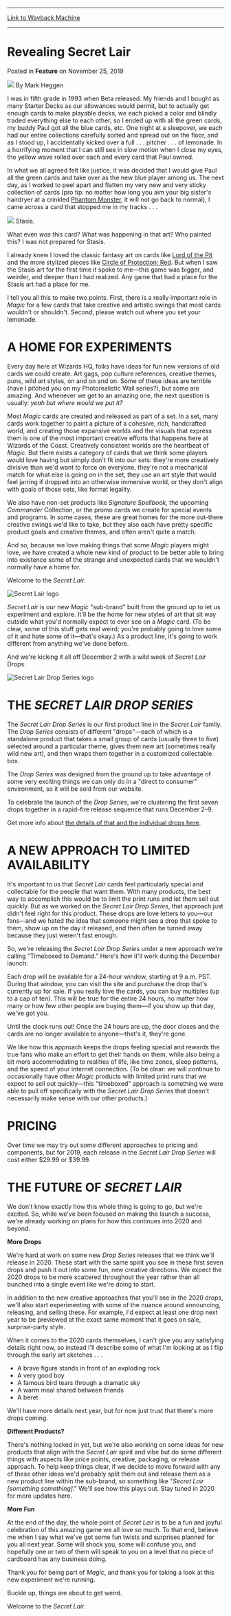 
---
[Link to Wayback Machine](https://web.archive.org/web/20220409171458/https://magic.wizards.com/en/articles/archive/feature/revealing-secret-lair-2019-11-25?gclid=EAIaIQobChMI7snS7YuG5wIVA__jBx1lcgG2EAAYASAAEgIKSfD_BwE)

[_metadata_:wayback_url]:- "https://magic.wizards.com/en/articles/archive/feature/revealing-secret-lair-2019-11-25?gclid=EAIaIQobChMI7snS7YuG5wIVA__jBx1lcgG2EAAYASAAEgIKSfD_BwE"
[_metadata_:wayback_raw_url]:- "https://web.archive.org/web/20220409171458id_/https://magic.wizards.com/en/articles/archive/feature/revealing-secret-lair-2019-11-25?gclid=EAIaIQobChMI7snS7YuG5wIVA__jBx1lcgG2EAAYASAAEgIKSfD_BwE"
[_metadata_:wayback_capture_timestamp]:- "2022-04-09 17:14:58+00:00"
[_metadata_:description]:- "Learn about the thought process behind Magic's new sub-brand from the product owner himself."
[_metadata_:generator]:- "Drupal 7 (http://drupal.org)"
[_metadata_:publish_date]:- "2019-11-25"
---


Revealing Secret Lair
=====================



 Posted in **Feature**
 on November 25, 2019 






![](https://media.magic.wizards.com/styles/auth_small/public/images/person/authorpic_markheggen.jpg)
By Mark Heggen











I was in fifth grade in 1993 when Beta released. My friends and I bought as many Starter Decks as our allowances would permit, but to actually get enough cards to make playable decks, we each picked a color and blindly traded everything else to each other, so I ended up with all the green cards, my buddy Paul got all the blue cards, etc. One night at a sleepover, we each had our entire collections carefully sorted and spread out on the floor, and as I stood up, I accidentally kicked over a full . . . pitcher . . . of lemonade. In a horrifying moment that I can still see in slow motion when I close my eyes, the yellow wave rolled over each and every card that Paul owned.


In what we all agreed felt like justice, it was decided that I would give Paul all the green cards and take over as the new blue player among us. The next day, as I worked to peel apart and flatten my very new and very sticky collection of cards (pro tip: no matter how long you aim your big sister's hairdryer at a crinkled [Phantom Monster](https://gatherer.wizards.com/Pages/Card/Details.aspx?name=Phantom+Monster), it will not go back to normal), I came across a card that stopped me in my tracks . . .


[![](https://gatherer.wizards.com/Handlers/Image.ashx?type=card&multiverseid=423)](https://gatherer.wizards.com/Pages/Card/Details.aspx?multiverseid=423)
Stasis.


What even *was* this card? What was happening in that art? Who painted this? I was not prepared for Stasis.


I already knew I loved the classic fantasy art on cards like [Lord of the Pit](https://gatherer.wizards.com/Pages/Card/Details.aspx?name=Lord+of+the+Pit) and the more stylized pieces like [Circle of Protection: Red](https://gatherer.wizards.com/Pages/Card/Details.aspx?name=Circle+of+Protection%3A+Red). But when I saw the Stasis art for the first time it spoke to me—this game was bigger, and weirder, and deeper than I had realized. Any game that had a place for the Stasis art had a place for me.


I tell you all this to make two points. First, there is a really important role in *Magic* for a few cards that take creative and artistic swings that most cards wouldn't or shouldn't. Second, please watch out where you set your lemonade.


A HOME FOR EXPERIMENTS
======================


Every day here at Wizards HQ, folks have ideas for fun new versions of old cards we could create. Art gags, pop culture references, creative themes, puns, wild art styles, on and on and on. Some of these ideas are terrible (have I pitched you on my Photorealistic Wall series?), but some are amazing. And whenever we get to an amazing one, the next question is usually: *yeah* *but where would we put it?*


Most *Magic* cards are created and released as part of a set. In a set, many cards work together to paint a picture of a cohesive, rich, handcrafted world, and creating those expansive worlds and the visuals that express them is one of the most important creative efforts that happens here at Wizards of the Coast. Creatively consistent worlds are the heartbeat of *Magic*. But there exists a category of cards that we think some players would love having but simply don't fit into our sets: they're more creatively divisive than we'd want to force on everyone, they're not a mechanical match for what else is going on in the set, they use an art style that would feel jarring if dropped into an otherwise immersive world, or they don't align with goals of those sets, like format legality.


We also have non-set products like *Signature Spellbook*, the upcoming *Commander* Collection, or the promo cards we create for special events and programs. In some cases, these are great homes for the more out-there creative swings we'd like to take, but they also each have pretty specific product goals and creative themes, and often aren't quite a match.


And so, because we love making things that some *Magic* players might love, we have created a whole new kind of product to be better able to bring into existence some of the strange and unexpected cards that we wouldn't normally have a home for.


Welcome to the *Secret Lair*.


![Secret Lair logo](https://media.wizards.com/2019/images/daily/V28pO3oDii.png)


*Secret Lair* is our new *Magic* "sub-brand" built from the ground up to let us experiment and explore. It'll be the home for new styles of art that sit way outside what you'd normally expect to ever see on a *Magic* card. (To be clear, some of this stuff gets real weird; you're probably going to love some of it and hate some of it—that's okay.) As a product line, it's going to work different from anything we've done before.


And we're kicking it all off December 2 with a wild week of *Secret Lair* Drops.


![Secret Lair Drop Series logo](https://media.wizards.com/2019/images/daily/3hwfeKTon4.png)


THE *SECRET LAIR* *DROP SERIES*
===============================


The *Secret Lair* *Drop Series* is our first product line in the *Secret Lair* family. The *Drop Series* consists of different "drops"—each of which is a standalone product that takes a small group of cards (usually three to five) selected around a particular theme, gives them new art (sometimes really wild new art), and then wraps them together in a customized collectable box.


The *Drop Series* was designed from the ground up to take advantage of some very exciting things we can only do in a "direct to consumer" environment, so it will be sold from our website.


To celebrate the launch of the *Drop Series*, we're clustering the first seven drops together in a rapid-fire release sequence that runs December 2–9.


Get more info about [the details of that and the individual drops here](https://magic.wizards.com/en/articles/archive/news/secret-lair-recap-2019-11-25).


A NEW APPROACH TO LIMITED AVAILABILITY
======================================


It's important to us that *Secret Lair* cards feel particularly special and collectable for the people that want them. With many products, the best way to accomplish this would be to limit the print runs and let them sell out quickly. But as we worked on the *Secret Lair Drop Series*, that approach just didn't feel right for this product. These drops are love letters to you—our fans—and we hated the idea that someone might see a drop that spoke to them, show up on the day it released, and then often be turned away because they just weren't fast enough.


So, we're releasing the *Secret Lair Drop Series* under a new approach we're calling "Timeboxed to Demand." Here's how it'll work during the December launch:


Each drop will be available for a 24-hour window, starting at 9 a.m. PST. During that window, you can visit the site and purchase the drop that's currently up for sale. If you really love the cards, you can buy multiples (up to a cap of ten). This will be true for the entire 24 hours, no matter how many or how few other people are buying them—if you show up that day, we've got you.


Until the clock runs out! Once the 24 hours are up, the door closes and the cards are no longer available to anyone—that's it, they're gone.


We like how this approach keeps the drops feeling special and rewards the true fans who make an effort to get their hands on them, while also being a bit more accommodating to realities of life, like time zones, sleep patterns, and the speed of your internet connection. (To be clear: we will continue to occasionally have other *Magic* products with limited print runs that we expect to sell out quickly—this "timeboxed" approach is something we were able to pull off specifically with the *Secret Lair Drop Series* that doesn't necessarily make sense with our other products.)


PRICING
=======


Over time we may try out some different approaches to pricing and components, but for 2019, each release in the *Secret Lair Drop Series* will cost either $29.99 or $39.99.


THE FUTURE OF *SECRET LAIR*
===========================


We don't know exactly how this whole thing is going to go, but we're excited. So, while we've been focused on making the launch a success, we're already working on plans for how this continues into 2020 and beyond.


**More Drops**


We're hard at work on some new *Drop Series* releases that we think we'll release in 2020. These start with the same spirit you see in these first seven drops and push it out into some fun, new creative directions. We expect the 2020 drops to be more scattered throughout the year rather than all bunched into a single event like we're doing to start.


In addition to the new creative approaches that you'll see in the 2020 drops, we'll also start experimenting with some of the nuance around announcing, releasing, and selling these. For example, I'd expect at least one drop next year to be previewed at the exact same moment that it goes on sale, surprise-party style.


When it comes to the 2020 cards themselves, I can't give you any satisfying details right now, so instead I'll describe some of what I'm looking at as I flip through the early art sketches . . .


* A brave figure stands in front of an exploding rock
* A very good boy
* A famous bird tears through a dramatic sky
* A warm meal shared between friends
* A beret

We'll have more details next year, but for now just trust that there's more drops coming.


**Different Products?**


There's nothing locked in yet, but we're also working on some ideas for new products that align with the *Secret Lair* spirit and vibe but do some different things with aspects like price points, creative, packaging, or release approach. To help keep things clear, if we decide to move forward with any of these other ideas we'd probably split them out and release them as a new product line within the sub-brand, so something like "*Secret Lair [something something]*." We'll see how this plays out. Stay tuned in 2020 for more updates here.


**More Fun**


At the end of the day, the whole point of *Secret Lair* is to be a fun and joyful celebration of this amazing game we all love so much. To that end, believe me when I say what we've got some fun twists and surprises planned for you all next year. Some will shock you, some will confuse you, and hopefully one or two of them will speak to you on a level that no piece of cardboard has any business doing.


Thank you for being part of *Magic*, and thank you for taking a look at this new experiment we're running.


Buckle up, things are about to get weird.


Welcome to the *Secret Lair*.







